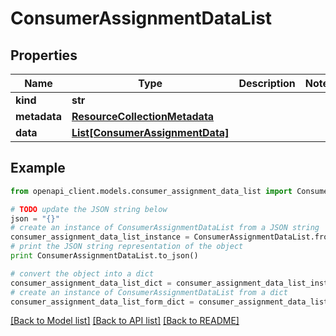 # ConsumerAssignmentDataList


## Properties
Name | Type | Description | Notes
------------ | ------------- | ------------- | -------------
**kind** | **str** |  | 
**metadata** | [**ResourceCollectionMetadata**](ResourceCollectionMetadata.md) |  | 
**data** | [**List[ConsumerAssignmentData]**](ConsumerAssignmentData.md) |  | 

## Example

```python
from openapi_client.models.consumer_assignment_data_list import ConsumerAssignmentDataList

# TODO update the JSON string below
json = "{}"
# create an instance of ConsumerAssignmentDataList from a JSON string
consumer_assignment_data_list_instance = ConsumerAssignmentDataList.from_json(json)
# print the JSON string representation of the object
print ConsumerAssignmentDataList.to_json()

# convert the object into a dict
consumer_assignment_data_list_dict = consumer_assignment_data_list_instance.to_dict()
# create an instance of ConsumerAssignmentDataList from a dict
consumer_assignment_data_list_form_dict = consumer_assignment_data_list.from_dict(consumer_assignment_data_list_dict)
```
[[Back to Model list]](../ccloud/README.md#documentation-for-models) [[Back to API list]](../ccloud/README.md#documentation-for-api-endpoints) [[Back to README]](../ccloud/README.md)


